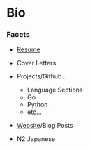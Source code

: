 # Bio

### Facets
* [Resume](https://drive.google.com/open?id=1agFtRuqQ0rzu9lcVb6g6dwD8u-lZpo23)
* Cover Letters

* Projects/Github...
  * Language Sections
  * Go
  * Python
  * etc...
* [Website](https://tibbsm.github.io)/Blog Posts
* N2 Japanese
